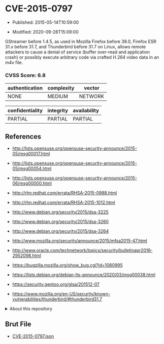# CVE-2015-0797

- Published: 2015-05-14T10:59:00

- Modified: 2020-09-28T15:09:00

GStreamer before 1.4.5, as used in Mozilla Firefox before 38.0, Firefox ESR 31.x before 31.7, and Thunderbird before 31.7 on Linux, allows remote attackers to cause a denial of service (buffer over-read and application crash) or possibly execute arbitrary code via crafted H.264 video data in an m4v file.

### CVSS Score: **6.8**

| authentication | complexity | vector |
| --- | --- | --- |
| NONE | MEDIUM | NETWORK |

| confidentiality | integrity | availability |
| --- | --- | --- |
| PARTIAL | PARTIAL | PARTIAL |

## References

* http://lists.opensuse.org/opensuse-security-announce/2015-05/msg00017.html

* http://lists.opensuse.org/opensuse-security-announce/2015-05/msg00054.html

* http://lists.opensuse.org/opensuse-security-announce/2015-06/msg00000.html

* http://rhn.redhat.com/errata/RHSA-2015-0988.html

* http://rhn.redhat.com/errata/RHSA-2015-1012.html

* http://www.debian.org/security/2015/dsa-3225

* http://www.debian.org/security/2015/dsa-3260

* http://www.debian.org/security/2015/dsa-3264

* http://www.mozilla.org/security/announce/2015/mfsa2015-47.html

* http://www.oracle.com/technetwork/topics/security/bulletinapr2016-2952098.html

* https://bugzilla.mozilla.org/show_bug.cgi?id=1080995

* https://lists.debian.org/debian-lts-announce/2020/03/msg00038.html

* https://security.gentoo.org/glsa/201512-07

* https://www.mozilla.org/en-US/security/known-vulnerabilities/thunderbird/#thunderbird31.7

<details>
<summary>About this repository</summary> 

  This repository is part of the project [Live Hack CVE](https://github.com/Live-Hack-CVE). Main website can be found [www.live-hack.org](https://www.live-hack.org) 
  
  Made by [Sn0wAlice](https://github.com/Sn0wAlice) for the people that care about security and need to have a feed of the latest CVEs. Hope you enjoy it, don't forget to star the repo and follow me on [Twitter](https://twitter.com/Sn0wAlice) and [Github](https://github.com/Sn0wAlice). And that is my [personnal website](https://www.alice-snow.me/)

  - [Home Page](https://github.com/Live-Hack-CVE)
  - [Framework](https://github.com/Live-Hack-CVE/cve-framework)
  - [CVE database](https://github.com/Live-Hack-CVE/full_database)
  - [Changelog](https://github.com/Live-Hack-CVE/Changelog)
</details>

## Brut File

* [CVE-2015-0797.json](https://raw.githubusercontent.com/Live-Hack-CVE/full_database/main/cves/2015/CVE-2015-0797.json)

